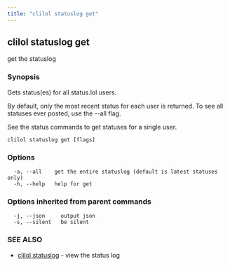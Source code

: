 ```yaml
---
title: "clilol statuslog get"
---
```

## clilol statuslog get

get the statuslog

### Synopsis

Gets status(es) for all status.lol users.

By default, only the most recent status for each user is returned.
To see all statuses ever posted, use the --all flag.

See the status commands to get statuses for a single user.

```
clilol statuslog get [flags]
```

### Options

```
  -a, --all    get the entire statuslog (default is latest statuses only)
  -h, --help   help for get
```

### Options inherited from parent commands

```
  -j, --json     output json
  -s, --silent   be silent
```

### SEE ALSO

* [clilol statuslog](clilol_statuslog.md)	 - view the status log

